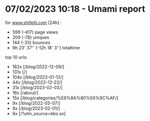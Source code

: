 # 07/02/2023 10:18 - Umami report
for www.shifeiti.com [24h] :

 - 599 (-417) page views
 - 209 (-78) uniques
 - 144 (-33) bounces
 - 9h 23' 37'' (-12h 18' 3'') totaltime


top 10 urls:
 - 162x [/blog/2022-12-09/]
 - 131x [/]
 - 104x [/blog/2023-01-12/]
 - 44x [/blog/2022-12-22/]
 - 31x [/blog/2023-02-03/]
 - 16x [/about/]
 - 15x [/blog/categories/%E6%8A%80%E6%9C%AF/]
 - 9x [/blog/2022-05-07/]
 - 8x [/blog/2023-02-01/]
 - 8x [/?utm_source=bbs.sn]


